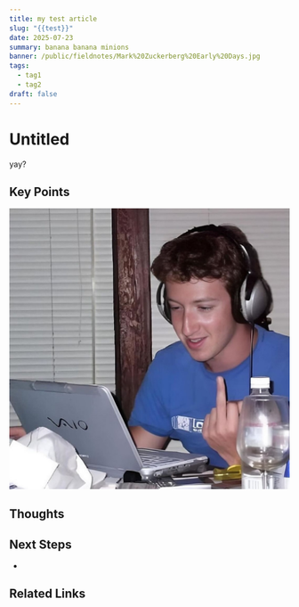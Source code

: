 ```yaml
---
title: my test article
slug: "{{test}}"
date: 2025-07-23
summary: banana banana minions
banner: /public/fieldnotes/Mark%20Zuckerberg%20Early%20Days.jpg
tags:
  - tag1
  - tag2
draft: false
---
```


# Untitled

yay?
## Key Points

![](../Users/shayaanazeem/Documents/Shayaan%20Portfolio/public/fieldnotes/Mark%20Zuckerberg%20Early%20Days.jpg)
## Thoughts

## Next Steps

- 

## Related Links

